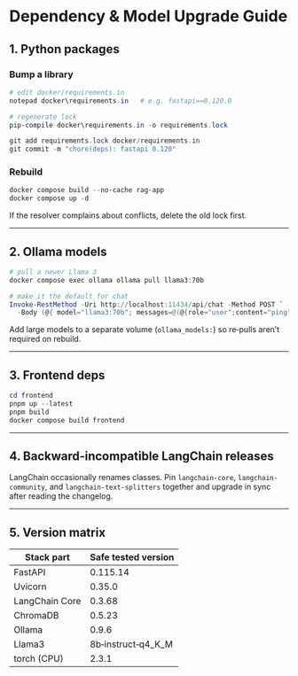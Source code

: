 # Dependency & Model Upgrade Guide

## 1. Python packages

### Bump a library

```powershell
# edit docker/requirements.in
notepad docker\requirements.in   # e.g. fastapi==0.120.0

# regenerate lock
pip-compile docker\requirements.in -o requirements.lock

git add requirements.lock docker/requirements.in
git commit -m "chore(deps): fastapi 0.120"
```

### Rebuild

```powershell
docker compose build --no-cache rag-app
docker compose up -d
```

If the resolver complains about conflicts, delete the old lock first.

---

## 2. Ollama models

```powershell
# pull a newer Llama 3
docker compose exec ollama ollama pull llama3:70b

# make it the default for chat
Invoke-RestMethod -Uri http://localhost:11434/api/chat -Method POST `
  -Body (@{ model="llama3:70b"; messages=@(@{role="user";content="ping"}) } | ConvertTo-Json)
```

Add large models to a separate volume (`ollama_models:`) so re‑pulls aren’t required on rebuild.

---

## 3. Frontend deps

```powershell
cd frontend
pnpm up --latest
pnpm build
docker compose build frontend
```

---

## 4. Backward‑incompatible LangChain releases

LangChain occasionally renames classes. Pin `langchain-core`, `langchain-community`, and `langchain-text-splitters` together and upgrade in sync after reading the changelog.

---

## 5. Version matrix

| Stack part | Safe tested version |
|------------|--------------------|
| FastAPI    | 0.115.14 |
| Uvicorn    | 0.35.0 |
| LangChain Core | 0.3.68 |
| ChromaDB   | 0.5.23 |
| Ollama     | 0.9.6 |
| Llama3     | 8b‑instruct‑q4_K_M |
| torch (CPU) | 2.3.1 |
